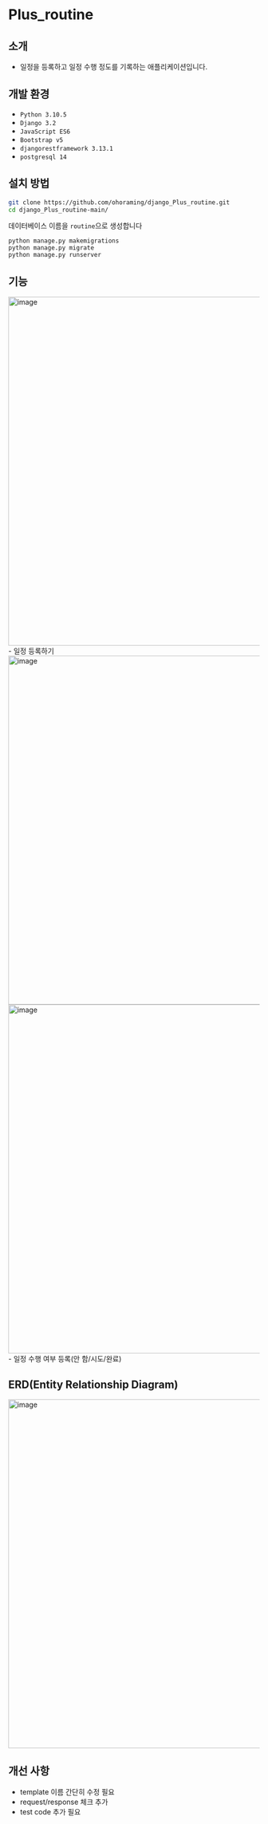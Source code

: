 # Plus_routine

## 소개
- 일정을 등록하고 일정 수행 정도를 기록하는 애플리케이션입니다.

## 개발 환경
- `Python 3.10.5` 
- `Django 3.2`
- `JavaScript ES6`
- `Bootstrap v5`
- `djangorestframework 3.13.1`
- `postgresql 14`

## 설치 방법
  ```bash
  git clone https://github.com/ohoraming/django_Plus_routine.git
  cd django_Plus_routine-main/
  ```
  데이터베이스 이름을 `routine`으로 생성합니다
  ```
  python manage.py makemigrations
  python manage.py migrate
  python manage.py runserver
  ```

## 기능
  <img width="700" alt="image" src="https://user-images.githubusercontent.com/77590526/172838196-4d02be65-2726-4487-97e5-1917c431cf4d.png">
- 일정 등록하기
  <img width="700" alt="image" src="https://user-images.githubusercontent.com/77590526/172838321-a41e486a-f64f-4a28-9b6b-09a2c43f74cf.png">
  <img width="700" alt="image" src="https://user-images.githubusercontent.com/77590526/172838383-82702a8b-4f79-41b7-8ecb-8fcb76535a20.png">
- 일정 수행 여부 등록(안 함/시도/완료) 

## ERD(Entity Relationship Diagram)
  <img width="700" alt="image" src="https://user-images.githubusercontent.com/77590526/172837966-2ba56336-00da-497a-b443-c8a5a7ea97ef.png">

## 개선 사항
- template 이름 간단히 수정 필요
- request/response 체크 추가 
- test code 추가 필요
